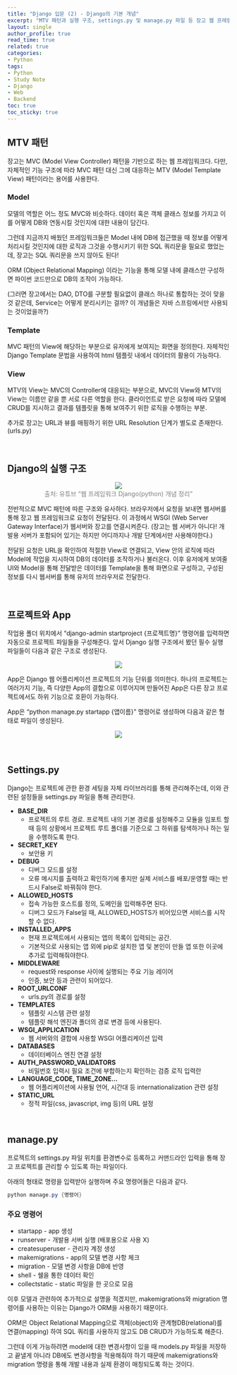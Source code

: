 ```yaml
---
title: "Django 입문 (2) - Django의 기본 개념"
excerpt: "MTV 패턴과 실행 구조, settings.py 및 manage.py 파일 등 장고 웹 프레임워크를 이용하기 위한 기본 개념에 대한 공부 내용"
layout: single
author_profile: true
read_time: true
related: true
categories:
- Python
tags:
- Python
- Study Note
- Django
- Web
- Backend
toc: true
toc_sticky: true
---
```




## MTV 패턴

장고는 MVC (Model View Controller) 패턴을 기반으로 하는 웹 프레임워크다. 다만, 자체적인 기능 구조에 따라 MVC 패턴 대신 그에 대응하는 MTV (Model Template View) 패턴이라는 용어를 사용한다.

### Model

모델의 역할은 어느 정도 MVC와 비슷하다. 데이터 혹은 객체 클래스 정보를 가지고 이를 어떻게 DB와 연동시킬 것인지에 대한 내용이 담긴다.

그런데 지금까지 배웠던 프레임워크들은 Model 내에 DB에 접근했을 때 정보를 어떻게 처리시킬 것인지에 대한 로직과 그것을 수행시키기 위한 SQL 쿼리문을 필요로 했었는데, 장고는 SQL 쿼리문을 쓰지 않아도 된다!

ORM (Object Relational Mapping) 이라는 기능을 통해 모델 내에 클래스만 구성하면 파이썬 코드만으로 DB의 조작이 가능하다.

(그러면 장고에서는 DAO, DTO를 구분할 필요없이 클래스 하나로 통합하는 것이 맞을 것 같은데, Service는 어떻게 분리시키는 걸까? 이 개념들은 자바 스프링에서만 사용되는 것이었을까?)

### Template

MVC 패턴의 View에 해당하는 부분으로 유저에게 보여지는 화면을 정의한다. 자체적인 Django Template 문법을 사용하여 html 템플릿 내에서 데이터의 활용이 가능하다.

### View

MTV의 View는 MVC의 Controller에 대응되는 부분으로, MVC의 View와 MTV의 View는 이름만 같을 뿐 서로 다른 역할을 한다. 클라이언트로 받은 요청에 따라 모델에 CRUD를 지시하고 결과를 템플릿을 통해 보여주기 위한 로직을 수행하는 부분.

추가로 장고는 URL과 뷰를 매핑하기 위한 URL Resolution 단계가 별도로 존재한다. (urls.py)

​    

## Django의 실행 구조

<p align="center" style="color:#808080"><img src="https://raw.githubusercontent.com/lucathree/lucathree.github.io/master/assets/images/2022/2022-03-02/1.png"><br>출처: 유튜브 “웹 프레임워크 Django(python) 개념 정리”</p>

전반적으로 MVC 패턴에 따른 구조와 유사하다. 브라우저에서 요청을 보내면 웹서버를 통해 장고 웹 프레임워크로 요청이 전달된다. 이 과정에서 WSGI (Web Server Gateway Interface)가 웹서버와 장고를 연결시켜준다. (장고는 웹 서버가 아니다! 개발용 서버가 포함되어 있기는 하지만 어디까지나 개발 단계에서만 사용해야한다.)

전달된 요청은 URL을 확인하여 적절한 View로 연결되고, View 안의 로직에 따라 Model에 작업을 지시하여 DB의 데이터를 조작하거나 불러온다. 이후 유저에게 보여줄 UI와 Model을 통해 전달받은 데이터를 Template을 통해 화면으로 구성하고, 구성된 정보를 다시 웹서버를 통해 유저의 브라우저로 전달한다.

​    

## 프로젝트와 App

작업용 폴더 위치에서 “django-admin startproject {프로젝트명}” 명령어를 입력하면 자동으로 프로젝트 파일들을 구성해준다. 앞서 Django 실행 구조에서 봤던 필수 실행 파일들이 다음과 같은 구조로 생성된다.

<p align="center"><img src="https://raw.githubusercontent.com/lucathree/lucathree.github.io/master/assets/images/2022/2022-03-02/2.png"></p>

App은 Django 웹 어플리케이션 프로젝트의 기능 단위를 의미한다. 하나의 프로젝트는 여러가지 기능, 즉 다양한 App의 결합으로 이루어지며 만들어진 App은 다른 장고 프로젝트에서도 하위 기능으로 호환이 가능하다.

App은 “python manage.py startapp {앱이름}” 명령어로 생성하며 다음과 같은 형태로 파일이 생성된다.

<p align="center"><img src="https://raw.githubusercontent.com/lucathree/lucathree.github.io/master/assets/images/2022/2022-03-02/3.png"></p>

​    

## **Settings.py**

Django는 프로젝트에 관한 환경 세팅을 자체 라이브러리를 통해 관리해주는데, 이와 관련된 설정들을 settings.py 파일을 통해 관리한다.

- **BASE_DIR**
  - 프로젝트의 루트 경로. 프로젝트 내의 기본 경로를 설정해주고 모듈을 임포트 할 때 등의 상황에서 프로젝트 루트 폴더를 기준으로 그 하위를 탐색하거나 하는 일을 수행하도록 한다.
- **SECRET_KEY**
  - 보안용 키
- **DEBUG**
  - 디버그 모드를 설정
  - 오류 메시지를 출력하고 확인하기에 좋지만 실제 서비스를 배포/운영할 때는 반드시 False로 바꿔줘야 한다.
- **ALLOWED_HOSTS**
  - 접속 가능한 호스트를 정의, 도메인을 입력해주면 된다.
  - 디버그 모드가 False일 때, ALLOWED_HOSTS가 비어있으면 서비스를 시작 할 수 없다.
- **INSTALLED_APPS**
  - 현재 프로젝트에서 사용되는 앱의 목록이 입력되는 공간.
  - 기본적으로 사용되는 앱 외에 pip로 설치한 앱 및 본인이 만들 앱 또한 이곳에 추가로 입력해줘야한다.
- **MIDDLEWARE**
  - request와 response 사이에 실행되는 주요 기능 레이어
  - 인증, 보안 등과 관련이 되어있다.
- **ROOT_URLCONF**
  - urls.py의 경로를 설정
- **TEMPLATES**
  - 템플릿 시스템 관련 설정
  - 템플릿 해석 엔진과 폴더의 경로 변경 등에 사용된다.
- **WSGI_APPLICATION**
  - 웹 서버와의 결합에 사용할 WSGI 어플리케이션 입력
- **DATABASES**
  - 데이터베이스 엔진 연결 설정
- **AUTH_PASSWORD_VALIDATORS**
  - 비밀번호 입력시 필요 조건에 부합하는지 확인하는 검증 로직 입력란
- **LANGUAGE_CODE, TIME_ZONE...**
  - 웹 어플리케이션에 사용될 언어, 시간대 등 internationalization 관련 설정
- **STATIC_URL**
  - 정적 파일(css, javascript, img 등)의 URL 설정

​    

## manage.py

프로젝트의 settings.py 파일 위치를 환경변수로 등록하고 커맨드라인 입력을 통해 장고 프로젝트를 관리할 수 있도록 하는 파일이다.

아래의 형태로 명령을 입력받아 실행하며 주요 명령어들은 다음과 같다.

```powershell
python manage.py {명령어}
```

### 주요 명령어

- startapp - app 생성
- runserver - 개발용 서버 실행 (배포용으로 사용 X)
- createsuperuser - 관리자 계정 생성
- makemigrations - app의 모델 변경 사항 체크
- migration - 모델 변경 사항을 DB에 반영
- shell - 쉘을 통한 데이터 확인
- collectstatic - static 파일을 한 곳으로 모음

이후 모델과 관련하여 추가적으로 설명을 적겠지만, makemigrations와 migration 명령어를 사용하는 이유는 Django가 ORM을 사용하기 때문이다.

ORM은 Object Relational Mapping으로 객체(object)와 관계형DB(relational)를 연결(mapping) 하여 SQL 쿼리를 사용하지 않고도 DB CRUD가 가능하도록 해준다.

그런데 이게 가능하려면 model에 대한 변경사항이 있을 때 models.py 파일을 저장하고 끝낼게 아니라 DB에도 변경사항을 적용해줘야 하기 때문에 makemigrations와 migration 명령을 통해 개발 내용과 실제 환경이 매칭되도록 하는 것이다.